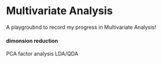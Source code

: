 # Multivariate Analysis

A playgroubnd to record my progress in Multivariate Analysis!

#### dimonsion reduction
PCA
factor analysis
LDA/QDA
 
